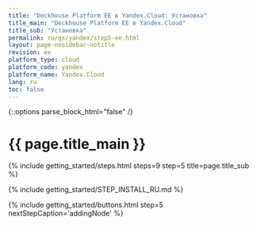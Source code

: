 ```yaml
---
title: "Deckhouse Platform EE в Yandex.Cloud: Установка"
title_main: "Deckhouse Platform EE в Yandex.Cloud"
title_sub: "Установка"
permalink: ru/gs/yandex/step5-ee.html
layout: page-nosidebar-notitle
revision: ee
platform_type: cloud
platform_code: yandex
platform_name: Yandex.Cloud
lang: ru
toc: false
---
```


<link rel="stylesheet" type="text/css" href='{{ assets["getting-started.css"].digest_path }}' />
<script type="text/javascript" src='{{ assets["getting-started.js"].digest_path }}'></script>

{::options parse_block_html="false" /}

<h1 class="docs__title">{{ page.title_main }}</h1>
{% include getting_started/steps.html steps=9 step=5 title=page.title_sub %}

{% include getting_started/STEP_INSTALL_RU.md %}

{% include getting_started/buttons.html step=5 nextStepCaption='addingNode' %}

